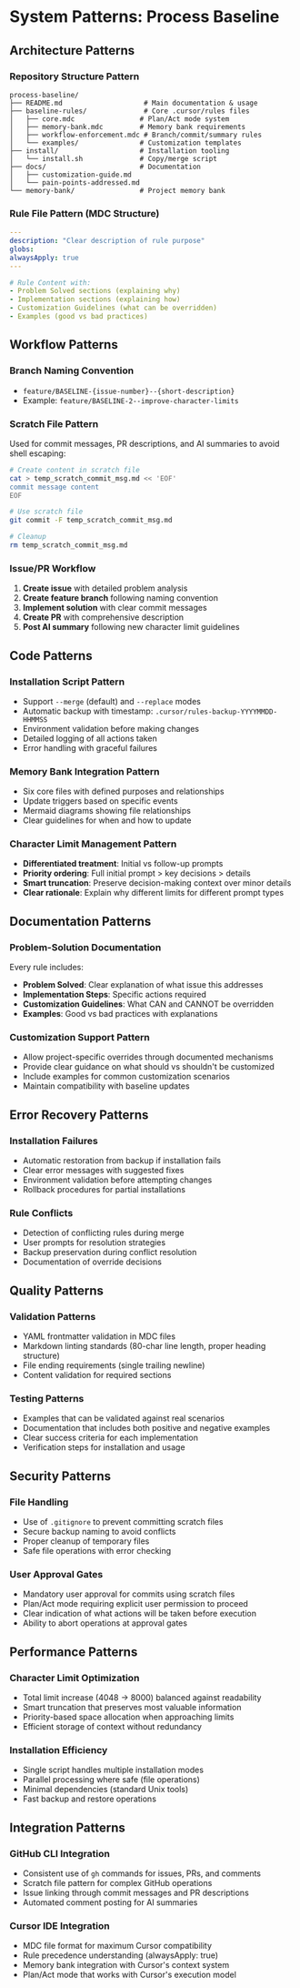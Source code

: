# System Patterns: Process Baseline

## Architecture Patterns

### Repository Structure Pattern
```
process-baseline/
├── README.md                    # Main documentation & usage
├── baseline-rules/              # Core .cursor/rules files
│   ├── core.mdc                # Plan/Act mode system  
│   ├── memory-bank.mdc         # Memory bank requirements
│   ├── workflow-enforcement.mdc # Branch/commit/summary rules
│   └── examples/               # Customization templates
├── install/                    # Installation tooling
│   └── install.sh              # Copy/merge script
├── docs/                       # Documentation
│   ├── customization-guide.md
│   └── pain-points-addressed.md
└── memory-bank/                # Project memory bank
```

### Rule File Pattern (MDC Structure)
```yaml
---
description: "Clear description of rule purpose"
globs:
alwaysApply: true
---

# Rule Content with:
- Problem Solved sections (explaining why)
- Implementation sections (explaining how)
- Customization Guidelines (what can be overridden)
- Examples (good vs bad practices)
```

## Workflow Patterns

### Branch Naming Convention
- `feature/BASELINE-{issue-number}--{short-description}`
- Example: `feature/BASELINE-2--improve-character-limits`

### Scratch File Pattern
Used for commit messages, PR descriptions, and AI summaries to avoid shell escaping:
```bash
# Create content in scratch file
cat > temp_scratch_commit_msg.md << 'EOF'
commit message content
EOF

# Use scratch file
git commit -F temp_scratch_commit_msg.md

# Cleanup
rm temp_scratch_commit_msg.md
```

### Issue/PR Workflow
1. **Create issue** with detailed problem analysis
2. **Create feature branch** following naming convention
3. **Implement solution** with clear commit messages
4. **Create PR** with comprehensive description
5. **Post AI summary** following new character limit guidelines

## Code Patterns

### Installation Script Pattern
- Support `--merge` (default) and `--replace` modes
- Automatic backup with timestamp: `.cursor/rules-backup-YYYYMMDD-HHMMSS`
- Environment validation before making changes
- Detailed logging of all actions taken
- Error handling with graceful failures

### Memory Bank Integration Pattern
- Six core files with defined purposes and relationships
- Update triggers based on specific events
- Mermaid diagrams showing file relationships
- Clear guidelines for when and how to update

### Character Limit Management Pattern
- **Differentiated treatment**: Initial vs follow-up prompts
- **Priority ordering**: Full initial prompt > key decisions > details
- **Smart truncation**: Preserve decision-making context over minor details
- **Clear rationale**: Explain why different limits for different prompt types

## Documentation Patterns

### Problem-Solution Documentation
Every rule includes:
- **Problem Solved**: Clear explanation of what issue this addresses
- **Implementation Steps**: Specific actions required
- **Customization Guidelines**: What CAN and CANNOT be overridden
- **Examples**: Good vs bad practices with explanations

### Customization Support Pattern
- Allow project-specific overrides through documented mechanisms
- Provide clear guidance on what should vs shouldn't be customized
- Include examples for common customization scenarios
- Maintain compatibility with baseline updates

## Error Recovery Patterns

### Installation Failures
- Automatic restoration from backup if installation fails
- Clear error messages with suggested fixes
- Environment validation before attempting changes
- Rollback procedures for partial installations

### Rule Conflicts
- Detection of conflicting rules during merge
- User prompts for resolution strategies
- Backup preservation during conflict resolution
- Documentation of override decisions

## Quality Patterns

### Validation Patterns
- YAML frontmatter validation in MDC files
- Markdown linting standards (80-char line length, proper heading structure)
- File ending requirements (single trailing newline)
- Content validation for required sections

### Testing Patterns
- Examples that can be validated against real scenarios
- Documentation that includes both positive and negative examples
- Clear success criteria for each implementation
- Verification steps for installation and usage

## Security Patterns

### File Handling
- Use of `.gitignore` to prevent committing scratch files
- Secure backup naming to avoid conflicts
- Proper cleanup of temporary files
- Safe file operations with error checking

### User Approval Gates
- Mandatory user approval for commits using scratch files
- Plan/Act mode requiring explicit user permission to proceed
- Clear indication of what actions will be taken before execution
- Ability to abort operations at approval gates

## Performance Patterns

### Character Limit Optimization
- Total limit increase (4048 → 8000) balanced against readability
- Smart truncation that preserves most valuable information
- Priority-based space allocation when approaching limits
- Efficient storage of context without redundancy

### Installation Efficiency
- Single script handles multiple installation modes
- Parallel processing where safe (file operations)
- Minimal dependencies (standard Unix tools)
- Fast backup and restore operations

## Integration Patterns

### GitHub CLI Integration
- Consistent use of `gh` commands for issues, PRs, and comments
- Scratch file pattern for complex GitHub operations
- Issue linking through commit messages and PR descriptions
- Automated comment posting for AI summaries

### Cursor IDE Integration
- MDC file format for maximum Cursor compatibility
- Rule precedence understanding (alwaysApply: true)
- Memory bank integration with Cursor's context system
- Plan/Act mode that works with Cursor's execution model 